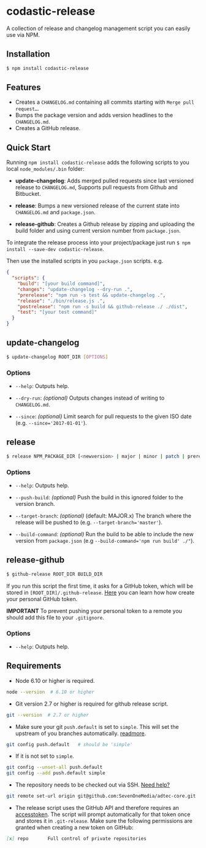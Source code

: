 # codastic-release
A collection of release and changelog management script you can easily use via NPM.

## Installation

```bash
$ npm install codastic-release
```

## Features

- Creates a `CHANGELOG.md` containing all commits starting with `Merge pull request…`.
- Bumps the package version and adds version headlines to the  `CHANGELOG.md`.
- Creates a GitHub release.

## Quick Start

Running `npm install codastic-release` adds the following scripts to you local `node_modules/.bin` folder:

- **update-changelog**: Adds merged pulled requests since last versioned release to `CHANGELOG.md`,
Supports pull requests from Github and Bitbucket.

- **release**: Bumps a new versioned release of the current state into `CHANGELOG.md` and `package.json`.

- **release-github**: Creates a Github release by zipping and uploading the build folder and using current version number from `package.json`.

To integrate the release process into your project/package just run `$ npm install --save-dev codastic-release`.

Then use the installed scripts in you `package.json` scripts. e.g.

```json
{
  "scripts": {
    "build": "[your build command]",
    "changes": "update-changelog --dry-run .",
    "prerelease": "npm run -s test && update-changelog .",
    "release": "./bin/release.js .",
    "postrelease": "npm run -s build && github-release ./ ./dist",
    "test": "[your test command]"
  }
}
```



## update-changelog

```bash
$ update-changelog ROOT_DIR [OPTIONS]
```

### Options

- `--help`: Outputs help.

- `--dry-run`: *(optional)* Outputs changes instead of writing to `CHANGELOG.md`.

- `--since`: *(optional)* Limit search for pull requests to the given ISO date (e.g. `--since='2017-01-01'`).

## release

```bash
$ release NPM_PACKAGE_DIR [<newversion> | major | minor | patch | prerelease] [options]
```

### Options

- `--help`: Outputs help.

- `--push-build`: *(optional)* Push the build in this ignored folder to the version branch.

- `--target-branch`: *(optional)* (default: MAJOR.x) The branch where the release will be pushed to (e.g. `--target-branch='master'`).

- `--build-command`: *(optional)* Run the build to be able to include the new version from `package.json` (e.g `--build-command='npm run build' ./"`).

## release-github

```bash
$ github-release ROOT_DIR BUILD_DIR
```

If you run this script the first time, it asks for a GitHub token, which will be stored in `[ROOT_DIR]/.github-release`. [Here](https://github.com/blog/1509-personal-api-tokens) you can learn how how create your personal GitHub token.

**IMPORTANT** To prevent pushing your personal token to a remote you should add this file to your `.gitignore`.

### Options

- `--help`: Outputs help.

## Requirements

- Node 6.10 or higher is required.
```bash
node --version  # 6.10 or higher
```

- Git version 2.7 or higher is required for github release script.
```bash
git --version  # 2.7 or higher
```

- Make sure your git `push.default` is set to `simple`. This will set the upstream of you branches automatically. [readmore](http://stackoverflow.com/questions/23918062/simple-vs-current-push-default-in-git-for-decentralized-workflow).
```bash
git config push.default   # should be 'simple'
```

- If it is not set to `simple`.
```bash
git config --unset-all push.default
git config --add push.default simple
```

- The repository needs to be checked out via SSH. [Need help?](https://help.github.com/articles/changing-a-remote-s-url/#switching-remote-urls-from-https-to-ssh)
```bash
git remote set-url origin git@github.com:SevenOneMedia/adtec-core.git
```

- The release script uses the GitHub API and therefore requires an [accesstoken](https://github.com/settings/tokens/new).
The script will prompt automatically for that token once and stores it in `.git-release`. Make sure the following permissions are granted when creating a new token on GitHub:
 ```markdown
 [x] repo       Full control of private repositories
 ```

